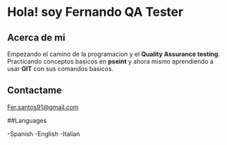 # Hola! soy Fernando QA Tester

## Acerca de mi

Empezando el camino de la programacion y el **Quality Assurance testing**.
Practicando conceptos basicos en **pseint** y ahora mismo aprendiendo a usar **GIT** con sus comandos basicos.

## Contactame

Fer.santos91@gmail.com

##Languages

-Spanish
-English
-Italian
